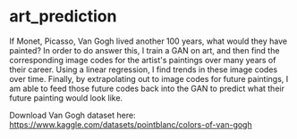 # art_prediction
If Monet, Picasso, Van Gogh lived another 100 years, what would they have painted? In order to do answer this, I train a GAN on art, and then find the corresponding image codes for the artist's paintings over many years of their career. Using a linear regression, I find trends in these image codes over time. Finally, by extrapolating out to image codes for future paintings, I am able to feed those future codes back into the GAN to predict what their future painting would look like.

Download Van Gogh dataset here: https://www.kaggle.com/datasets/pointblanc/colors-of-van-gogh
